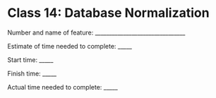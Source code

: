 # Class 14: Database Normalization

Number and name of feature: ________________________________

Estimate of time needed to complete: _____

Start time: _____

Finish time: _____

Actual time needed to complete: _____